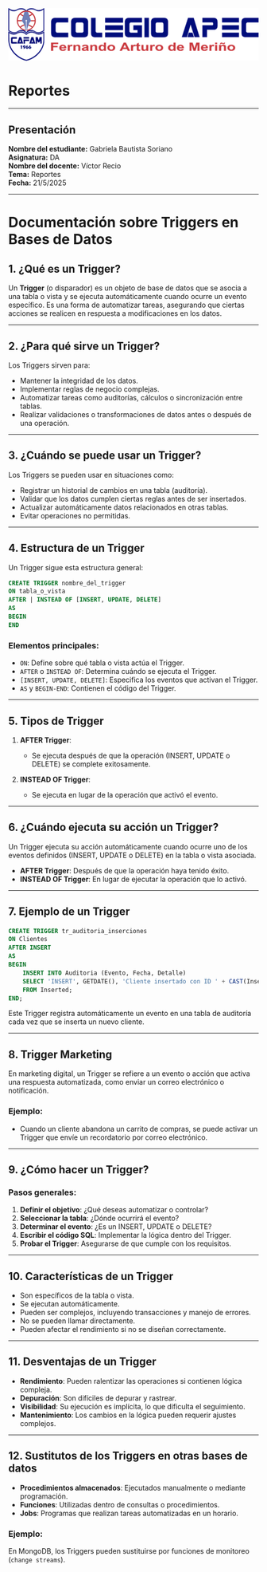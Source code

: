 

![logo cafam](/Imagen1.png)

# Reportes

---

## Presentación

**Nombre del estudiante:** Gabriela Bautista Soriano  
**Asignatura:** DA  
**Nombre del docente:** Víctor Recio  
**Tema:** Reportes  
**Fecha:** 21/5/2025  

---

#
#
#
#
#

# Documentación sobre Triggers en Bases de Datos


## 1. ¿Qué es un Trigger?
Un **Trigger** (o disparador) es un objeto de base de datos que se asocia a una tabla o vista y se ejecuta automáticamente cuando ocurre un evento específico. Es una forma de automatizar tareas, asegurando que ciertas acciones se realicen en respuesta a modificaciones en los datos.

---

## 2. ¿Para qué sirve un Trigger?
Los Triggers sirven para:

- Mantener la integridad de los datos.
- Implementar reglas de negocio complejas.
- Automatizar tareas como auditorías, cálculos o sincronización entre tablas.
- Realizar validaciones o transformaciones de datos antes o después de una operación.

---

## 3. ¿Cuándo se puede usar un Trigger?
Los Triggers se pueden usar en situaciones como:

- Registrar un historial de cambios en una tabla (auditoría).
- Validar que los datos cumplen ciertas reglas antes de ser insertados.
- Actualizar automáticamente datos relacionados en otras tablas.
- Evitar operaciones no permitidas.

---

## 4. Estructura de un Trigger
Un Trigger sigue esta estructura general:

```sql
CREATE TRIGGER nombre_del_trigger
ON tabla_o_vista
AFTER | INSTEAD OF [INSERT, UPDATE, DELETE]
AS
BEGIN
END
```

### Elementos principales:
- `ON`: Define sobre qué tabla o vista actúa el Trigger.
- `AFTER` o `INSTEAD OF`: Determina cuándo se ejecuta el Trigger.
- `[INSERT, UPDATE, DELETE]`: Especifica los eventos que activan el Trigger.
- `AS` y `BEGIN-END`: Contienen el código del Trigger.

---

## 5. Tipos de Trigger

1. **AFTER Trigger**:
   - Se ejecuta después de que la operación (INSERT, UPDATE o DELETE) se complete exitosamente.

2. **INSTEAD OF Trigger**:
   - Se ejecuta en lugar de la operación que activó el evento.

---

## 6. ¿Cuándo ejecuta su acción un Trigger?
Un Trigger ejecuta su acción automáticamente cuando ocurre uno de los eventos definidos (INSERT, UPDATE o DELETE) en la tabla o vista asociada.

- **AFTER Trigger**: Después de que la operación haya tenido éxito.
- **INSTEAD OF Trigger**: En lugar de ejecutar la operación que lo activó.

---

## 7. Ejemplo de un Trigger

```sql
CREATE TRIGGER tr_auditoria_inserciones
ON Clientes
AFTER INSERT
AS
BEGIN
    INSERT INTO Auditoria (Evento, Fecha, Detalle)
    SELECT 'INSERT', GETDATE(), 'Cliente insertado con ID ' + CAST(Inserted.ID AS VARCHAR)
    FROM Inserted;
END;
```

Este Trigger registra automáticamente un evento en una tabla de auditoría cada vez que se inserta un nuevo cliente.

---

## 8. Trigger Marketing

En marketing digital, un Trigger se refiere a un evento o acción que activa una respuesta automatizada, como enviar un correo electrónico o notificación.

### Ejemplo:
- Cuando un cliente abandona un carrito de compras, se puede activar un Trigger que envíe un recordatorio por correo electrónico.

---

## 9. ¿Cómo hacer un Trigger?

### Pasos generales:
1. **Definir el objetivo**: ¿Qué deseas automatizar o controlar?
2. **Seleccionar la tabla**: ¿Dónde ocurrirá el evento?
3. **Determinar el evento**: ¿Es un INSERT, UPDATE o DELETE?
4. **Escribir el código SQL**: Implementar la lógica dentro del Trigger.
5. **Probar el Trigger**: Asegurarse de que cumple con los requisitos.

---

## 10. Características de un Trigger

- Son específicos de la tabla o vista.
- Se ejecutan automáticamente.
- Pueden ser complejos, incluyendo transacciones y manejo de errores.
- No se pueden llamar directamente.
- Pueden afectar el rendimiento si no se diseñan correctamente.

---

## 11. Desventajas de un Trigger

- **Rendimiento**: Pueden ralentizar las operaciones si contienen lógica compleja.
- **Depuración**: Son difíciles de depurar y rastrear.
- **Visibilidad**: Su ejecución es implícita, lo que dificulta el seguimiento.
- **Mantenimiento**: Los cambios en la lógica pueden requerir ajustes complejos.

---

## 12. Sustitutos de los Triggers en otras bases de datos

- **Procedimientos almacenados**: Ejecutados manualmente o mediante programación.
- **Funciones**: Utilizadas dentro de consultas o procedimientos.
- **Jobs**: Programas que realizan tareas automatizadas en un horario.

### Ejemplo:
En MongoDB, los Triggers pueden sustituirse por funciones de monitoreo (`change streams`).
